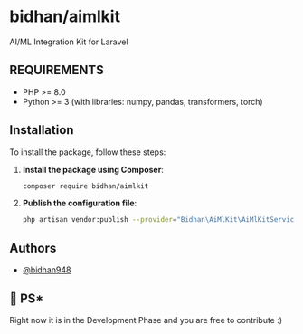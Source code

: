 # bidhan/aimlkit

AI/ML Integration Kit for Laravel

## REQUIREMENTS

- PHP >= 8.0
- Python >= 3 (with libraries: numpy, pandas, transformers, torch)

## Installation

To install the package, follow these steps:

1. **Install the package using Composer**:

    ```sh
    composer require bidhan/aimlkit
    ```

2. **Publish the configuration file**:

    ```sh
    php artisan vendor:publish --provider="Bidhan\AiMlKit\AiMlKitServiceProvider" --tag=config
    ```

## Authors

- [@bidhan948](https://github.com/bidhan948)

## 🚀 PS*
Right now it is in the Development Phase and you are free to contribute :)
